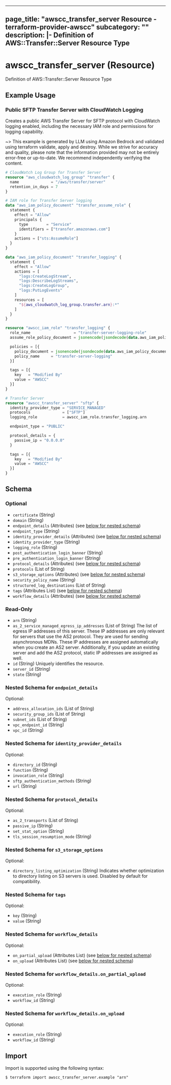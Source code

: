 
---
page_title: "awscc_transfer_server Resource - terraform-provider-awscc"
subcategory: ""
description: |-
  Definition of AWS::Transfer::Server Resource Type
---

# awscc_transfer_server (Resource)

Definition of AWS::Transfer::Server Resource Type

## Example Usage

### Public SFTP Transfer Server with CloudWatch Logging

Creates a public AWS Transfer Server for SFTP protocol with CloudWatch logging enabled, including the necessary IAM role and permissions for logging capability.

~> This example is generated by LLM using Amazon Bedrock and validated using terraform validate, apply and destroy. While we strive for accuracy and quality, please note that the information provided may not be entirely error-free or up-to-date. We recommend independently verifying the content.

```terraform
# CloudWatch Log Group for Transfer Server
resource "aws_cloudwatch_log_group" "transfer" {
  name              = "/aws/transfer/server"
  retention_in_days = 7
}

# IAM role for Transfer Server logging
data "aws_iam_policy_document" "transfer_assume_role" {
  statement {
    effect = "Allow"
    principals {
      type        = "Service"
      identifiers = ["transfer.amazonaws.com"]
    }
    actions = ["sts:AssumeRole"]
  }
}

data "aws_iam_policy_document" "transfer_logging" {
  statement {
    effect = "Allow"
    actions = [
      "logs:CreateLogStream",
      "logs:DescribeLogStreams",
      "logs:CreateLogGroup",
      "logs:PutLogEvents"
    ]
    resources = [
      "${aws_cloudwatch_log_group.transfer.arn}:*"
    ]
  }
}

resource "awscc_iam_role" "transfer_logging" {
  role_name                   = "transfer-server-logging-role"
  assume_role_policy_document = jsonencode(jsondecode(data.aws_iam_policy_document.transfer_assume_role.json))

  policies = [{
    policy_document = jsonencode(jsondecode(data.aws_iam_policy_document.transfer_logging.json))
    policy_name     = "transfer-server-logging"
  }]

  tags = [{
    key   = "Modified By"
    value = "AWSCC"
  }]
}

# Transfer Server
resource "awscc_transfer_server" "sftp" {
  identity_provider_type = "SERVICE_MANAGED"
  protocols              = ["SFTP"]
  logging_role           = awscc_iam_role.transfer_logging.arn

  endpoint_type = "PUBLIC"

  protocol_details = {
    passive_ip = "0.0.0.0"
  }

  tags = [{
    key   = "Modified By"
    value = "AWSCC"
  }]
}
```

<!-- schema generated by tfplugindocs -->
## Schema

### Optional

- `certificate` (String)
- `domain` (String)
- `endpoint_details` (Attributes) (see [below for nested schema](#nestedatt--endpoint_details))
- `endpoint_type` (String)
- `identity_provider_details` (Attributes) (see [below for nested schema](#nestedatt--identity_provider_details))
- `identity_provider_type` (String)
- `logging_role` (String)
- `post_authentication_login_banner` (String)
- `pre_authentication_login_banner` (String)
- `protocol_details` (Attributes) (see [below for nested schema](#nestedatt--protocol_details))
- `protocols` (List of String)
- `s3_storage_options` (Attributes) (see [below for nested schema](#nestedatt--s3_storage_options))
- `security_policy_name` (String)
- `structured_log_destinations` (List of String)
- `tags` (Attributes List) (see [below for nested schema](#nestedatt--tags))
- `workflow_details` (Attributes) (see [below for nested schema](#nestedatt--workflow_details))

### Read-Only

- `arn` (String)
- `as_2_service_managed_egress_ip_addresses` (List of String) The list of egress IP addresses of this server. These IP addresses are only relevant for servers that use the AS2 protocol. They are used for sending asynchronous MDNs. These IP addresses are assigned automatically when you create an AS2 server. Additionally, if you update an existing server and add the AS2 protocol, static IP addresses are assigned as well.
- `id` (String) Uniquely identifies the resource.
- `server_id` (String)
- `state` (String)

<a id="nestedatt--endpoint_details"></a>
### Nested Schema for `endpoint_details`

Optional:

- `address_allocation_ids` (List of String)
- `security_group_ids` (List of String)
- `subnet_ids` (List of String)
- `vpc_endpoint_id` (String)
- `vpc_id` (String)


<a id="nestedatt--identity_provider_details"></a>
### Nested Schema for `identity_provider_details`

Optional:

- `directory_id` (String)
- `function` (String)
- `invocation_role` (String)
- `sftp_authentication_methods` (String)
- `url` (String)


<a id="nestedatt--protocol_details"></a>
### Nested Schema for `protocol_details`

Optional:

- `as_2_transports` (List of String)
- `passive_ip` (String)
- `set_stat_option` (String)
- `tls_session_resumption_mode` (String)


<a id="nestedatt--s3_storage_options"></a>
### Nested Schema for `s3_storage_options`

Optional:

- `directory_listing_optimization` (String) Indicates whether optimization to directory listing on S3 servers is used. Disabled by default for compatibility.


<a id="nestedatt--tags"></a>
### Nested Schema for `tags`

Optional:

- `key` (String)
- `value` (String)


<a id="nestedatt--workflow_details"></a>
### Nested Schema for `workflow_details`

Optional:

- `on_partial_upload` (Attributes List) (see [below for nested schema](#nestedatt--workflow_details--on_partial_upload))
- `on_upload` (Attributes List) (see [below for nested schema](#nestedatt--workflow_details--on_upload))

<a id="nestedatt--workflow_details--on_partial_upload"></a>
### Nested Schema for `workflow_details.on_partial_upload`

Optional:

- `execution_role` (String)
- `workflow_id` (String)


<a id="nestedatt--workflow_details--on_upload"></a>
### Nested Schema for `workflow_details.on_upload`

Optional:

- `execution_role` (String)
- `workflow_id` (String)

## Import

Import is supported using the following syntax:

```shell
$ terraform import awscc_transfer_server.example "arn"
```
